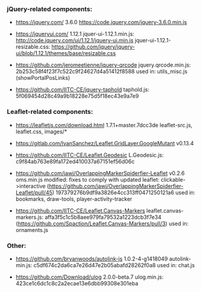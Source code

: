 ### jQuery-related components:

* https://jquery.com/
  3.6.0
  https://code.jquery.com/jquery-3.6.0.min.js

* https://jqueryui.com/
  1.12.1
  jquer-ui-1.12.1.min.js: http://code.jquery.com/ui/1.12.1/jquery-ui.min.js
  jquer-ui-1.12.1-resizable.css: https://github.com/jquery/jquery-ui/blob/1.12.1/themes/base/resizable.css


* https://github.com/jeromeetienne/jquery-qrcode
  jquery.qrcode.min.js: 2b253c58f4f23f7c522c9f24627d4a51412f8588
  used in: utils_misc.js (showPortalPosLinks)

* https://github.com/IITC-CE/jquery-taphold
  taphold.js: 5f069454d28c49a9b18228e75d5f18ec43e9a7e9


### Leaflet-related components:

* https://leafletjs.com/download.html
  1.7.1+master.7dcc3de
  leaflet-src.js, leaflet.css, images/*

* https://gitlab.com/IvanSanchez/Leaflet.GridLayer.GoogleMutant
  v0.13.4

* https://github.com/IITC-CE/Leaflet.Geodesic
  L.Geodesic.js: c9f84ab763e89fa172ed410037a67151ef56d06c

* https://github.com/jawj/OverlappingMarkerSpiderfier-Leaflet
  v0.2.6
  oms.min.js
  modified: fixes to comply with updated leaflet: clickable->interactive (https://github.com/jawj/OverlappingMarkerSpiderfier-Leaflet/pull/45)
  197379276b9df9a3826e4cc313ff0471250121a6
  used in: bookmarks, draw-tools, player-activity-tracker

* https://github.com/IITC-CE/Leaflet.Canvas-Markers
  leaflet.canvas-markers.js: affa3f5c1c5b8aee979fa79532a1223dcb3f7e34
  (https://github.com/Spaction/Leaflet.Canvas-Markers/pull/3)
  used in: ornaments.js


### Other:

* https://github.com/bryanwoods/autolink-js
  1.0.2-4-g1418049
  autolink-min.js: c5df674c2da6ca7e26d47e2b05abafd28262f0a8
  used in: chat.js

* https://github.com/Download/ulog
  2.0.0-beta.7
  ulog.min.js: 423ce1c6dc1c8c2a2ecae13e6dbb99308e301eba
